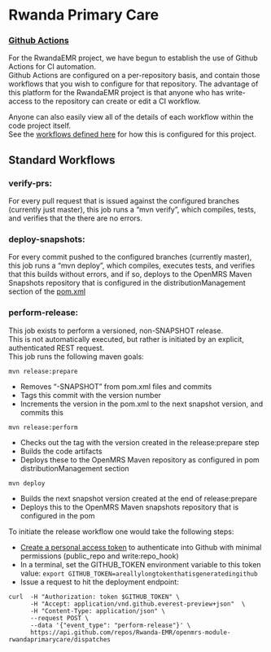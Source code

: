 # Rwanda Primary Care

### [Github Actions](https://github.com/features/actions)

For the RwandaEMR project, we have begun to establish the use of Github Actions for CI automation.  
Github Actions are configured on a per-repository basis, and contain those workflows that you wish to configure for 
that repository.  The advantage of this platform for the RwandaEMR project is that anyone who has write-access to the 
repository can create or edit a CI workflow.

Anyone can also easily view all of the details of each workflow within the code project itself.  
See the [workflows defined here](https://github.com/Rwanda-EMR/openmrs-module-rwandaprimarycare/tree/master/.github/workflows) 
for how this is configured for this project.

## Standard Workflows

### verify-prs:

For every pull request that is issued against the configured branches (currently just master), 
this job runs a “mvn verify”, which compiles, tests, and verifies that the there are no errors.

### deploy-snapshots:

For every commit pushed to the configured branches (currently master), this job runs a “mvn deploy”, which compiles, 
executes tests, and verifies that this builds without errors, and if so, deploys to the OpenMRS Maven Snapshots repository 
that is configured in the distributionManagement section of 
the [pom.xml](https://github.com/Rwanda-EMR/openmrs-module-rwandaprimarycare/blob/master/pom.xml)

### perform-release:

This job exists to perform a versioned, non-SNAPSHOT release.  
This is not automatically executed,  but rather is initiated by an explicit, authenticated REST request.  
This job runs the following maven goals:

```mvn release:prepare```
- Removes “-SNAPSHOT” from pom.xml files and commits
- Tags this commit with the version number
- Increments the version in the pom.xml to the next snapshot version, and commits this

```mvn release:perform```
- Checks out the tag with the version created in the release:prepare step
- Builds the code artifacts
- Deploys these to the OpenMRS Maven repository as configured in pom distributionManagement section

```mvn deploy```
- Builds the next snapshot version created at the end of release:prepare
- Deploys this to the OpenMRS Maven snapshots repository that is configured in the pom

To initiate the release workflow one would take the following steps:
* [Create a personal access token](https://help.github.com/en/github/authenticating-to-github/creating-a-personal-access-token-for-the-command-line) to authenticate into Github with minimal permissions (public_repo and write:repo_hook)
* In a terminal, set the GITHUB_TOKEN environment variable to this token value:
```export GITHUB_TOKEN=areallylongtokenthatisgeneratedingithub```
* Issue a request to hit the deployment endpoint:
```
curl  -H "Authorization: token $GITHUB_TOKEN" \
      -H "Accept: application/vnd.github.everest-preview+json"  \
      -H "Content-Type: application/json" \
      --request POST \
      --data '{"event_type": "perform-release"}' \
      https://api.github.com/repos/Rwanda-EMR/openmrs-module-rwandaprimarycare/dispatches
```
